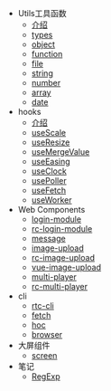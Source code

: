- Utils工具函数
    - [介绍](md/utils.md)
    - [types](./src/types/README.md)
    - [object](./src/object/README.md)
    - [function](./src/function/README.md)
    - [file](./src/file/README.md)
    - [string](./src/string/README.md)
    - [number](./src/number/README.md)
    - [array](./src/array/README.md)
    - [date](./src/date/README.md)
- hooks
    - [介绍](md/hooks/index.md)
    - [useScale](md/hooks/useScale.md)
    - [useResize](md/hooks/useResize.md)
    - [useMergeValue](md/hooks/useMergeValue.md)
    - [useEasing](md/hooks/useEasing.md)
    - [useClock](md/hooks/useClock.md)
    - [usePoller](md/hooks/usePoller.md)
    - [useFetch](md/hooks/useFetch.md)
    - [useWorker](md/hooks/useWorker.md)
- Web Components
    - [login-module](md/components/login-module.md)
    - [rc-login-module](md/components/rc-login-module.md)
    - [message](md/components/message.md)
    - [image-upload](md/components/image-upload.md)
    - [rc-image-upload](md/components/rc-image-upload.md)
    - [vue-image-upload](md/components/vue-image-upload.md)
    - [multi-player](md/components/multi-player.md)
    - [rc-multi-player](md/components/rc-multi-player.md)
- cli
    - [rtc-cli](md/cli/rtc-cli.md)
    - [fetch](md/cli/fetch.md)
    - [hoc](md/cli/hoc.md)
    - [browser](md/cli/browser.md)
- 大屏组件
    - [screen](md/screen.md)
- 笔记
    - [RegExp](md/notes/RegExp.md)
